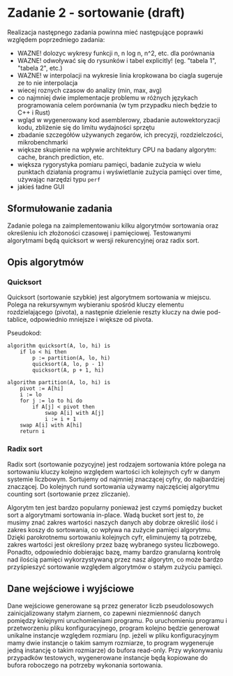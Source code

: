 # Zadanie 2 - sortowanie (draft)

Realizacja następnego zadania powinna mieć następujące poprawki względem poprzedniego zadania:

-   WAZNE! dolozyc wykresy funkcji n, n log n, n^2, etc. dla porównania
-   WAZNE! odwoływać się do rysunków i tabel explicitly! (eg. "tabela 1", "tabela 2", etc.)
-   WAZNE! w interpolacji na wykresie linia kropkowana bo ciagla sugeruje ze to nie interpolacja
-   wiecej roznych czasow do analizy (min, max, avg)
-   co najmniej dwie implementacje problemu w różnych językach programowania celem porównania (w tym przypadku niech
    będzie to C++ i Rust)
-   wgląd w wygenerowany kod asemblerowy, zbadanie autowektoryzacji kodu, zbliżenie się do limitu wydajności sprzętu
-   zbadanie szczegółów używanych zegarów, ich precyzji, rozdzielczości, mikrobenchmarki
-   większe skupienie na wpływie architektury CPU na badany algorytm: cache, branch prediction, etc.
-   większa rygorystyka pomiaru pamięci, badanie zużycia w wielu punktach działania programu i wyświetlanie zużycia
    pamięci over time, używając narzędzi typu `perf`
-   jakieś ładne GUI

## Sformułowanie zadania

Zadanie polega na zaimplementowaniu kilku algorytmów sortowania oraz określeniu ich złożoności czasowej i pamięciowej.
Testowanymi algorytmami będą quicksort w wersji rekurencyjnej oraz radix sort.

## Opis algorytmów

### Quicksort

Quicksort (sortowanie szybkie) jest algorytmem sortowania w miejscu. Polega na rekursywnym wybieraniu spośród kluczy
elementu rozdzielającego (pivota), a następnie dzielenie reszty kluczy na dwie pod-tablice, odpowiednio mniejsze i
większe od pivota.

Pseudokod:

```
algorithm quicksort(A, lo, hi) is
    if lo < hi then
        p := partition(A, lo, hi)
        quicksort(A, lo, p - 1)
        quicksort(A, p + 1, hi)

algorithm partition(A, lo, hi) is
    pivot := A[hi]
    i := lo
    for j := lo to hi do
        if A[j] < pivot then
            swap A[i] with A[j]
            i := i + 1
    swap A[i] with A[hi]
    return i
```

### Radix sort

Radix sort (sortowanie pozycyjne) jest rodzajem sortowania które polega na sortowaniu kluczy kolejno względem wartości
ich kolejnych cyfr w danym systemie liczbowym. Sortujemy od najmniej znaczącej cyfry, do najbardziej znaczącej. Do
kolejnych rund sortowania używamy najczęściej algorytmu counting sort (sortowanie przez zliczanie).

Algorytm ten jest bardzo popularny ponieważ jest czymś pomiędzy bucket sort a algorytmami sortowania in-place. Wadą
bucket sort jest to, że musimy znać zakres wartości naszych danych aby dobrze określić ilość i zakres koszy do
sortowania, co wpływa na zużycie pamięci algorytmu. Dzięki parokrotnemu sortowaniu kolejnych cyfr, eliminujemy tą
potrzebę, zakres wartości jest określony przez bazę wybranego systeu liczbowego. Ponadto, odpowiednio dobierając bazę,
mamy bardzo granularną kontrolę nad ilością pamięci wykorzystywaną przez nasz algorytm, co może bardzo przyśpieszyć
sortowanie względem algorytmów o stałym zużyciu pamięci.

## Dane wejściowe i wyjściowe

Dane wejściowe generowane są przez generator liczb pseudolosowych zainicjalizowany stałym ziarnem, co zapewni
niezmienność danych pomiędzy kolejnymi uruchomieniami programu. Po uruchomieniu programu i przetworzeniu pliku
konfiguracyjnego, program kolejno będzie generował unikalne instancje względem rozmiaru (np. jeżeli w pliku
konfiguracyjnym mamy dwie instancje o takim samym rozmiarze, to program wygeneruje jedną instancję o takim rozmiarze) do
bufora read-only. Przy wykonywaniu przypadków testowych, wygenerowane instancje będą kopiowane do bufora roboczego na
potrzeby wykonania sortowania.
